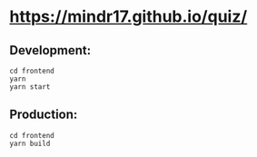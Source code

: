 # https://mindr17.github.io/quiz/

## Development:
```
cd frontend
yarn
yarn start
```

## Production:
```
cd frontend
yarn build
```